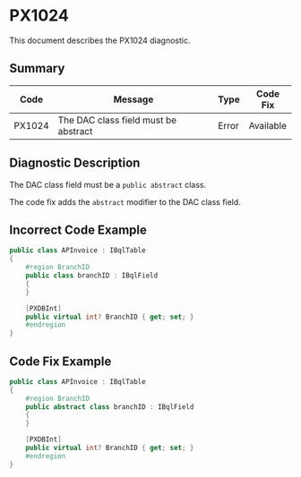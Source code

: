 # PX1024
This document describes the PX1024 diagnostic.

## Summary

| Code   | Message                              | Type    | Code Fix  | 
| ------ | ------------------------------------ | ------- | --------- | 
| PX1024 | The DAC class field must be abstract | Error   | Available |

## Diagnostic Description
The DAC class field must be a `public abstract` class. 

The code fix adds the `abstract` modifier to the DAC class field.

## Incorrect Code Example

```C#
public class APInvoice : IBqlTable
{
	#region BranchID
	public class branchID : IBqlField
	{
	}

    [PXDBInt]
	public virtual int? BranchID { get; set; }
	#endregion
}
```

## Code Fix Example

```C#
public class APInvoice : IBqlTable
{
	#region BranchID
	public abstract class branchID : IBqlField
	{
	}

    [PXDBInt]
	public virtual int? BranchID { get; set; }
	#endregion
}
```